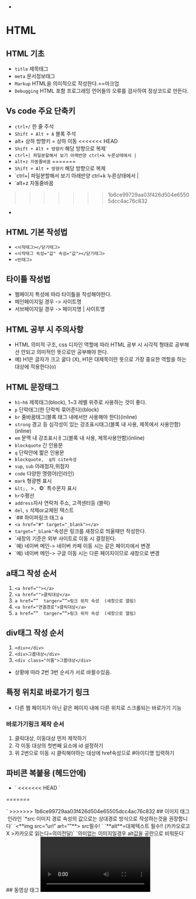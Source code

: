 
* 


# HTML
## HTML 기초
* `title` 제목태그
* `meta` 문서정보태그
* `Markup` HTML을 의미적으로 작성한다.==마크업
* `Debugging` HTML 포함 프로그래밍 언어들의 오류를 검사하여 정상코드로 만든다.
## Vs code 주요 단축키
* `ctrl+/` 한 줄 주석
* `Shift + Alt + A` 블록 주석
* alt+ 상하 방향키 = 상하 이동
<<<<<<< HEAD
* `Shift + Alt + 방향키` 해당 방향으로 복제`
* `ctrl+| 파일분할해서 보기 아래반양 ctrl+k 누른상태에서 |`
* `alt+z 자동줄바꿈`
=======
* `Shift + Alt + 방향키` 해당 방향으로 복제
* `ctrl+| 파일분할해서 보기 아래반양 ctrl+k 누른상태에서 |
* `alt+z 자동줄바꿈
>>>>>>> 1b6ce99729aa03f426d504e65505dcc4ac76c832
* 
## HTML 기본 작성법
* `<시작태그></닫기태그>`
* `<시작태그 속성="값" 속성="값"></닫기태그>`
* `<빈태그>`
## 타이틀 작성법
* 웹페이지 특성에 따라 타이틀을 작성해야한다.
* 메인페이지일 경우 -> 사이트명
* 서브페이지일 경우 -> 페이지명 | 사이트명
## HTML 공부 시 주의사항
* HTML 의미적 구조, css 디자인 역할에 따라 HTML 공부 시 시각적 형태로 공부해선 안되고 의미적인 뜻으로만 공부해야 한다.
* 예) H1은 글자가 크고 굻다 (X), H1은 대제목이란 뜻으로 가장 중요한 역할을 하는 대상에 적용한다(o) 
## HTML 문장태그
* `h1~h6` 제목태그(block), 1~3 레벨 위주로 사용하는 것이 좋다.
* `p` 단락태그(한 단락씩 묶어준다)(block)
* `br` 줄바꿈태그(블록 태그 내에서만 사용해야 한다)(inline)
* `strong` 경고 등 심각성이 있는 강조표시태그(블록 내 사용, 제목에서 사용안함)(inline)
* `em` 문맥 내 강조표시ㅐ그(블록 내 사용, 제목사용안함)(inline)
* `blockquote` 긴 인용문
* `q` 단락안에 짧은 인용문
* `blockquote,  q의 cite속성` 
* `sup`, `sub` 아래첨자,위첨자
* `code` 다양한 명령어(인라인)
* `mark` 형광펜 표시
* `&lt;, `&gt;`, `&copy;` 특수문자 표시
* `hr`수평선
* `address`자사 연락처 주소, 고객센터등 (블럭)
* `del`, `s`  삭제or교체된 텍스트
* `## 하이퍼링크 태그 a
* `<a href="#" target="_blank"></a>`
* `target="_blank"`속성은 링크를 새창으로 띄울때만 작성한다.
* `새창의 기준은 외부 사이트로 이동 시 결정된다.
* `예) 네이버 메인-> 네이버 카페 이동 시는 같은 페이지에서 변경
* `예) 네이버 메인-> 구글 이동 시는 다른 페이지이므로 새창으로 변경
## a태그 작성 순서
1. `<a href=""></a>`
2. `<a href="">클릭대상</a>`
4. `a href=””  targer=””>링크 위치 속성  (새창으로 열림)`
3. `<a href="연결경로">클릭대상</a>`
4. `a href=””  targer=””>링크 위치 속성  (새창으로 열림)`
## div태그 작성 순서
1. `<div></div>`
2. `<div>그룹대상</div>`
3. `<div class="이름">그룹대상</div>`
* 상황에 따라 2번 3번 순서가 서로 바뀔수있음.
## 특정 위치로 바로가기 링크
* 다른 웹 페이지가 아닌 같은 페이지 내에 다른 위치로 스크롤되는 바로가기 기능
### 바로가기링크 제작 순서
1. 클릭대상, 이동대상 먼저 제작하기
2. 각 이동 대상의 첫번째 요소에 id 설정하기
3. 위 2번으로 이동 시 클릭해야하는 대상에 href속성으로 #아이디명 입력하기
## 파비콘 복붙용 (헤드안에)
* `<link rel="shortcut icon" href="이미지경로작성위치" type="image/x-icon">
<<<<<<< HEAD
   <link rel="icon" href="이미지경로작성위치" type="image/x-icon">` 


=======
   <link rel="icon" href="이미지경로작성위치" type="image/x-icon">`
>>>>>>> 1b6ce99729aa03f426d504e65505dcc4ac76c832
## 이미지 태그 <img> 인라인
`*src 이미지 경로 속성의 값으로는 상대경로 방식으로 작성하는것을 권장합니다`
`<**img src=”url” art=””**>     src필수! `    
`**alt**=대체텍스트 필수!! (카카오로고X >카카오로 읽는다=의미전달)`
`의미없는 이미지일경우 alt값을 공란으로 비워둔다`
## 동영상 태그 <Video> 블럭
`**비디오 작성하는 방법 1**`
`<video src=”동영상 경로”></video>`
<<<<<<< HEAD
=======

>>>>>>> 1b6ce99729aa03f426d504e65505dcc4ac76c832
`- 비디오 작성하는 방법2`
`<video>-확장자가 여러개일경우`
`<source src=”동영상 경로” type=”동영상타입1”>`
`<source src=”동영상 경로” type=”동영상타입2”>`
`</video>`
### 동영상 속성=autoplay, muted, controls, loop 
`무조건 **autoplay, muted** 같이 작성해야한다.`
`<video src="./image_video/video/coffee.mp4" controls **poster**="./image_video/images/case1.jpg"></video>`
`포스터도 가능하다. 노션확인`
<<<<<<< HEAD
=======

>>>>>>> 1b6ce99729aa03f426d504e65505dcc4ac76c832
## 순차/비순차태그 
`순서가 있는 목록 <ol><li></li></ol>`
`순서가 없는 목록 <ul><li></li></ul>`
`정의형 목록은 dl, dt, dd 3가지 태그로 이루어져 있습니다`
`(목록태그먼저 DIv생략)`

<<<<<<< HEAD
# CSS
## 디자인 속성 순서
0. (선택자 모두 작성 후)
1. 그룹 또는 큰 박스 요소에 배경색을 적용(영역 구분&테스트용)
* 위 배경색 지정 시 밝은 영문색상 적용 (헥사코드(X), RGB(X))
* 테스트 영문 색상으로 자주이용하는 색상 : aqua, lime, yellow 등
2. 레이아웃 위치, 크기 속성 적용 
3. 글자, 이미지, 비디오 등 내용 요소들 크기, 여백, 색상 등 적용 
4. 모든 속성 작업 완료후 1번에서 적용한 임시 영문배경색 제거
5. 완료

## css 디자인 작성순서 */
`*/** 1. 대상으로 하는 HTML의 모든 대상을 선택자로 작성하기(속성은 빈중괄호 */`
`/* 2. 작성후 디자인에 맞춰서 각 속성과 값 작성하기 */`
` body는 필요한 경우 아니면 생략, body안 태그부터 선택자로 작성하기 */` 
` 파비콘`

=======
## block 특징
* 화면 너비 100% 가진다
* 가로, 세로크기와 여백 값을 가질 수 있다.
* 블록요소를 2개 이상 만들면 각 행으로 떨어진다.
## inline 특징
* 내용 크기만큼만 가진다.
* 가로, 세로크기와 여백 값을 가질 수 없다.
* 강제로 여백 설정시 요소끼리 겹침현상이 발생한다. 
* 인라인요소를 2개 이상 만들면 한 줄로 처리된다. 내용이 길 경우만 자동줄바꿈이 된다.
## inline-block 특징
* 가로, 세로크기와 여백 값을 가질 수 있다.
* 인라인요소를 2개 이상 만들면 한 줄로 처리된다.
--------
##`text-align` 속성 특징 및 주의사항
* inline 또는 block 요소만 수평 정렬 할수 있는 속성이다.
* left, center, right 값만 적용가능하다
*`<h1><em>text</em></h1>`
* 위 태그에서 `h1 {text-align:center;}`를 적용한다면? 
* 해석)h1의 자식,자손 중 인라인에 해당하는 대상을 가운데 정렬해라.
* 위 태그에서 `em {text-align:right;}`를 적용한다면? 
* 해석) em의 자식, 자손 중 인라인에 해당하는 대상을 오른쪽에 정렬해라.
*
* box-sizing: border-box; /* 패딩을 수정해도 가로세로 전체크기 고정*/

/* 테두리(border)별도 색상,굵기, 여백 추가입력가능 */
/* 밑줄(underline)별도 굵기, 여백 불가능, 글자와 동일한 색상만 적용가능 */

text-transform: 영문 대소문자 바꾸기

## 블록과 인라인 정렬
### 인라인요소를 정렬 할 경우
* 정렬대상 요소가 인라인태그거나 또는 블록인데 display:inline-block 명령으로 인라인특징이 적용된 경우 그 부모대상에 `text-align:정렬값` 왼쪽, 가운데, 오른쪽 정렬할 수 있다.
### 블록 요소를 가운데 정렬하는 경우
*조건: 사용자의 디바이스 너비보다 가운데정렬하는 대사으이 너비가 작아야 한다.
* 이 방법은 주로 데스크탑에서만 사용한다.
*선행조건 : `가운데정렬 요소선택자 {width:1000~14000px}`
*적용방법 : 와이드형태의 데스크탑은 사이트너비 바깥쪽 여백을 고정할 수 없기 때문에 margin으로 특정값(px,%)을 입력할 수 없다.
*`가운데정렬 요소선택자 {width:1000~14000px; margin:0 auto;}`
* ❤컨텐츠 너비를 가지고 있는 큰 레이아웃에 주로 사용하는 방법이다.!
-----------------
## img태그와 background-imge CSS속성 차이
* im태그는 이미지만으로 구성된 인라인 태그로 크기를 입력하지 않아도 자동으로 원본크기를 유지하며 추가적으로 모든 scc입력이 가능하다. 예) width,height, padding, margin, border등등...
*background-image 속성은 태그가 아닌 꾸미기 속성이기 때문에 img태그와 다르게 자동으로 원본크기가 나타나지 않으며 배경이미지가 들어간 요소의 크기 안에서만 나타난다. 또한 추가적인 Css속성을 주려면 background-로 시작하는 속성만 기능하고 그외 속성은 모두 불가능하다.
---------------------
# background 통합속성은 background적용 선택자가 1개일때 사용한다. (덮어씌울수있다)
*` background:color url()  repeat position;`    
 ## background 개별속성은 적용선택자가 2개 이상일때 (nth등 포함) 사용한다.
 *`background=color`
 *`background-image`
 *`background-repeat`
 *`background-position`
 ---------------------------------
 ## 웹브라우저 개발자도구 (f12) 사용법 및 주의사항
 * 모든 웹 브라우저는 사이트의 빠른 편집과 테스트 등을 위해서 개발자도구를 지원한다. 단축키는 공통 f12
 * `ctrl + shift + c` 이용 빠르게 원하는 대상 선택가능
 * 우선 순위가 높은 순서로 style이 먼저 표시되므로 위쪽부터 확인해야한다.
 * 문제가 있는 속성은 속성앞ㅇ 느낌표가 표시된다. 오른쪽에 행번호를 보고 vs code로 이동해서 바로 수정한다.
 * 속성은 정상이나 우선순위에서 밀린 속성은 취소선만 표시된다.선택자를 확인하고 원하는 우선순위에 맞게 적용되도록 한다.
 * 선택한 대상의 맨아래 style을 보면 상속된 부모 속성도 확인할수있다.
 * 개발자도구에서 새로 입력하는 속성 및 값은 테스트 값으로 새로고침 시 모두 초기화되므로 빠른 테스트를 진행해 볼수 있어서 많이 사용된다.

 ###형제 선택자 (인접선택자)
 * <h1>제목</h1><p>1</p><p>2</p> (태그예시)
 * `h1+p` : h1다음에 오는 p1만 선택한다.
 * `h1+p` : h1다음에 오는 모든 p1,p2를 선택한다

 ### positoin :fixed 사용 시 주의사항
 * 블럭요소에 fixed 사용시 기본너비값 100%가 사라지고 inline-block처럼 내용만큼만 크기를 인식하기때문에 반드시 별도의 너비값을 입력해야한다. 디자인에 따라 너비값은 그때그때 다르지만 평균적으로 100%를 많이 사용한다.
* fixed 사용시는 반드시x,y 좌표값과 z-index 중첩순서를 함께 적용해야한다.
!--활성화=active--!